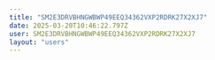 ```yaml
---
title: "SM2E3DRVBHNGWBWP49EEQ34362VXP2RDRK27X2XJ7"
date: 2025-03-20T10:46:22.797Z
user: SM2E3DRVBHNGWBWP49EEQ34362VXP2RDRK27X2XJ7
layout: "users"
---
```

    